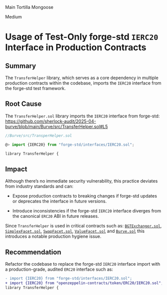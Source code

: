 Main Tortilla Mongoose

Medium

# Usage of Test-Only forge-std `IERC20` Interface in Production Contracts

## Summary
 The `TransferHelper` library, which serves as a core dependency in multiple production contracts within the codebase, imports the `IERC20` interface from the forge-std test framework.

## Root Cause 
The `TransferHelper.sol` library imports the `IERC20` interface from forge-std: 
https://github.com/sherlock-audit/2025-04-burve/blob/main/Burve/src/TransferHelper.sol#L5
```javascript
//Burve/src/TransperHelper.sol 

@> import {IERC20} from "forge-std/interfaces/IERC20.sol";

library TransferHelper {
```

## Impact
Although there’s no immediate security vulnerability, this practice deviates from industry standards and can:

- Expose production contracts to breaking changes if forge-std updates or deprecates the interface in future versions.

- Introduce inconsistencies if the forge-std `IERC20` interface diverges from the canonical `ERC20` ABI in future releases.

Since `TransferHelper` is used in critical contracts such as:
[`BGTExchanger.sol`](https://github.com/sherlock-audit/2025-04-burve/blob/main/Burve/src/integrations/BGTExchange/BGTExchanger.sol#L8), [`SimplexFacet.sol`](https://github.com/sherlock-audit/2025-04-burve/blob/main/Burve/src/multi/facets/SimplexFacet.sol#L14), [`SwapFacet.sol`](https://github.com/sherlock-audit/2025-04-burve/blob/main/Burve/src/multi/facets/SwapFacet.sol#L6), [`ValueFacet.sol`](https://github.com/sherlock-audit/2025-04-burve/blob/main/Burve/src/multi/facets/ValueFacet.sol#L11) and [`Burve.sol`](https://github.com/sherlock-audit/2025-04-burve/blob/main/Burve/src/single/Burve.sol#L17
)
this introduces a notable production hygiene issue.

## Recommendation
Refactor the codebase to replace the forge-std `IERC20` interface import with a production-grade, audited `ERC20` interface such as:
```diff
- import {IERC20} from "forge-std/interfaces/IERC20.sol";
+ import {IERC20} from "openzeppelin-contracts/token/ERC20/IERC20.sol";;
library TransferHelper {
```